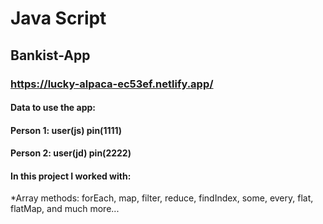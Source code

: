 # Java Script

## Bankist-App

### https://lucky-alpaca-ec53ef.netlify.app/



#### Data to use the app:

#### Person 1: user(js) pin(1111) 
#### Person 2: user(jd) pin(2222)



#### In this project I worked with:

*Array methods: forEach, map, filter, reduce, findIndex, some, every, flat, flatMap, and much more...
